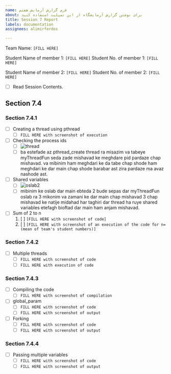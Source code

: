 ```yaml
---
name: فرم گزارش آزمایش هفتم
about: برای نوشتن گزارش آزمایشگاه از این تمپلیت استفاده کنید
title: Session 7 Report
labels: documentation
assignees: alimirferdos

---
```


Team Name: `[FILL HERE]`

Student Name of member 1: `[FILL HERE]`
Student No. of member 1: `[FILL HERE]`

Student Name of member 2: `[FILL HERE]`
Student No. of member 2: `[FILL HERE]`

- [ ] Read Session Contents.

## Section 7.4

### Section 7.4.1
- [ ] Creating a thread using pthread
    - [ ] `FILL HERE with screenshot of execution`
   
- [ ]  Checking the process ids
    - [ ] ![thread](https://user-images.githubusercontent.com/45646480/130464222-a022f966-8d9c-42a5-a08a-7e0a31849613.JPG)
    - [ ] ba estefade az pthread_create thread ra misazim va tabeye myThreadFun seda zade mishavad ke meghdare pid pardaze chap mishavad. va mibinim ham meghdari ke da tabe chap shode ham meghdari ke dar main chap shode barabar ast zira pardaze ma avaz nashode ast.

- [ ]  Shared variables
    - [ ] ![oslab2](https://user-images.githubusercontent.com/45646480/130467921-cb67ddb0-5bcb-4005-9e9d-ffba30a82e12.JPG)
    - [ ]  mibinim ke oslab dar main ebteda 2 bude sepas dar myThreadFun oslab ra 3 mikonim va zamani ke dar main chap mishavad 3 chap mishavad ke natije midahad har taghiri dar thread ha ruye shared variables etefagh bioftad dar main ham anjam mishavad.

- [ ] Sum of 2 to n
    1. [ ] `[FILL HERE with screenshot of code]`
    1. [ ] `[FILL HERE with screenshot of an execution of the code for n=(mean of team's student numbers)]`

### Section 7.4.2
- [ ] Multiple threads    
    - [ ] `FILL HERE with screenshot of code`
    - [ ] `FILL HERE with execution of code`

### Section 7.4.3
- [ ] Compiling the code
    - [ ] `FILL HERE with screenshot of compilation`

- [ ] global_param
    - [ ] `FILL HERE with screenshot of code`
    - [ ] `FILL HERE with screenshot of output`

- [ ] Forking
    - [ ] `FILL HERE with screenshot of code`
    - [ ] `FILL HERE with screenshot of output`
### Section 7.4.4
- [ ] Passing multiple variables
    - [ ] `FILL HERE with screenshot of code`
    - [ ] `FILL HERE with screenshot of output`
